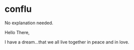 # conflu
No explanation needed.

Hello There,

I have a dream...that we all live together in peace and in love.

